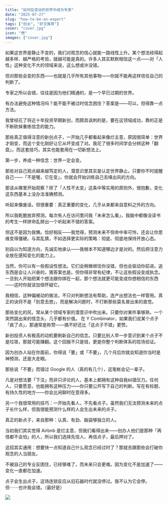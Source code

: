 ```yaml
---
title: "如何在变动的世界中成为专家"
date: "2025-07-27"
slug: "how-to-be-an-expert"
tags: ["创业", "好文推荐"]
cover: "cover.jpg"
icon: "😎"
images: ["cover.jpg"]
---
```

如果这世界是静止不变的，我们对观念的信心就能一路线性上升。某个想法经得起越多样、越严格的考验，就越可能是真的。许多人其实默默相信这一点——对「人性」这种变化不大的领域来说，这么想或许没错。



但对那些会变的东西——也就是几乎所有其他事物——你就不能再这样信任自己的判断了。



专家之所以会错，往往是因为他们精通的，是一个早已过期的世界。



有办法避免这种情况吗？能不能不被过时信念困住？答案是——可以，但得靠一点方法。



我曾经花了将近十年投资早期新创，而颇具讽刺的是，要在这领域成功，靠的正是不断砍掉重练信念的能力。



那些真正值得注意的新创点子，一开始几乎都看起来像烂主意，原因很简单：世界才刚变，而这个变化刚好让它从坏变成了对。我花了很多时间学会分辨这种「翻盘」，而这套技巧，其实也能套用在一切新想法上。



第一步，养成一种信念：世界一定会变。



那些对自己观点越来越笃定的人，潜意识里其实是认定世界静止。只要你不时提醒自己——「不是喔，它在变」，你就会开始训练自己去嗅出风的方向。



那该从哪里开始观察？除了「人性不太变」这条中等实用的原则外，很抱歉，变化这东西基本上没办法准确预测。



听起来像废话，但很重要：真正重要的变化，几乎从来都来自意料之外的方向。



所以我乾脆放弃预测。每次有人在访问里问我「未来怎么看」，我脑中都像没读书的考生一样拼命乱掰出一个听起来不错的答案。



但这不是因为我懒。恰好相反——我觉得，预测未来不但命中率可怜，还会让你思维变得僵硬。与其乱猜，不如选择更实际的策略：彻底、彻底地保持开放心态。



别自以为知道方向，先诚实地承认——我根本不知道哪边才是对的。然后把注意力全放在感知变化的能力上。



当然，你可以有一些假设性想法。它们会稍微绑住你没错，但也会驱动你前进。追东西是会让人兴奋的，猜答案也是。但你得非常有纪律，不让这些假设变成执念。
一旦别人开始把某个想法跟你绑在一起，那个想法就更可能变成你想相信的东西——这时你就该加倍怀疑它。



我相信，这种偏被动的做法，不只对判断想法有帮助，连产出想法也一样管用。真正的诀窍不是「刻意去想」，而是解决问题时，不打断那些莫名冒出来的直觉。



那些变化的风，常从某个领域专家的潜意识中吹出来。只要你对某件事够熟，一个突然跳出来的怪念头，几乎都有价值。
在 Y Combinator，如果我们说某个点子「疯了点」，那通常是称赞——搞不好还比「这点子不错」更赞。



新创投资人有极高的动机要刷新自己的信念。只要比别人早一步意识到某个点子不是垃圾，那就可能赚翻。这个回报不只是钱，更是你整个判断体系的现场验证。



因为创办人站在你面前，你得说「要」或「不要」，几个月后你就会知道你当时是神预测，还是大走眼。



那些说「不要」而错过 Google 的人（真的有几个），这笔帐会记一辈子。



凡是对想法要「下注」而非只评论的人，基本上都拥有这种自我纠错压力。任何人，只要愿意，也能拥有这种压力——你只要公开写下自己的判断。写在有标题、有持久性的地方——你会比闲聊时在意得多。



另一个我很常用的技巧：一开始先看人，不先看点子。虽然我们无法预测未来的点子长什么样，但我很能预测什么样的人会生出未来的点子。



真正的新点子，来自那种：认真、有劲、脑袋够独立的人。



当初我们其实觉得 Airbnb 是烂主意，但我们看得出来——创办人他们是那种「再怪都不会怕」的人，所以我们选择先信人、再信点子，最后押对了。



这招其实通用：想要快一点知道自己什么观念已经过时了？那就去跟那些会打破你观念的人当朋友。



不被自己的专业反困住，已经够难了，而未来只会更难。因为变化不是加速了——变化一直都在加速。



点子会生出点子，这场连锁反应从旧石器时代就没停过。我不认为它会停。
但⋯⋯也许我会错。（最好是）




![](https://prod-files-secure.s3.us-west-2.amazonaws.com/112d0858-5090-4d34-a606-b75eb8d65fd2/46476355-9cf3-4e99-9b7a-3531bc426380/1000202064.png?X-Amz-Algorithm=AWS4-HMAC-SHA256&X-Amz-Content-Sha256=UNSIGNED-PAYLOAD&X-Amz-Credential=ASIAZI2LB466R3MLGCW6%2F20251016%2Fus-west-2%2Fs3%2Faws4_request&X-Amz-Date=20251016T094718Z&X-Amz-Expires=3600&X-Amz-Security-Token=IQoJb3JpZ2luX2VjEOH%2F%2F%2F%2F%2F%2F%2F%2F%2F%2FwEaCXVzLXdlc3QtMiJHMEUCIQCSpHoRZqHzfaEQGDjYekhX4Q5uCSeqZeSiTrusUr1YwAIgbVzrwSpKOiVsG2prHbS2WnHCu8PDdn809geyaOH8%2Bc8qiAQIiv%2F%2F%2F%2F%2F%2F%2F%2F%2F%2FARAAGgw2Mzc0MjMxODM4MDUiDNDAzacIotVQAm9GBSrcAwAU1Uxd1EBxbDuLHDBq%2BPvWrrR6Ftw6MEK%2BBfmKM2HfDTDj%2B2wcGBkBai53MtjDudenJWNniKlZi3Rrjx%2BSQjTCYpFQRXQN3du5iZTEOUvGNpkPrxqrv0ZVZhC9lBjemav765U3NZ%2B9sePuC9ap%2F09OuA5pFqaxfa%2BpDynWz5Ad6wtmcYpIDCx3Q5PMK49CLRE43BPiowD1%2FPrJgRGZaxCi6Hch0BR%2B%2Fz0jx16n1FY%2FtxEjM0DHqxwLBkn0k8vT5%2FZ6jtPhLJ01eQ%2BGwXGlIGyLBIlliIKCY1Uaf5YIcgOS30oGO3NiKfiJE9X5HFTBaToE%2BWL%2FB7MI%2BnAF93h7k4KAu9Xn1UxRqgGvc8DsJMgI55acMELHT9xIpbBeS9FEIcW1idsctpmLAjYJOy1u3Y5VexFEWHkHjsmfVT6B6AKROmme56Ls78tUksJKvJuLO72E6MgSVFtYMlm%2FejsMzOAHOL7I41M9N3F2NI6Kn02ShurWP%2FffYqReADDS59%2B%2Fq%2BUXeW9nMPnsClklxQk4%2Bhd%2FPm1G1foL1pR1S5uBwZXiC9QLwkTo4seLAL1i5JhHCsEZeNJJkXxb8yVGMruFnsUfn5jq1pr23OXoJmFqXkEXVd9uGHSdXPYIbLzRMJjawscGOqUBF4hpyAe%2Bn%2BMtzT%2Br5CqgG06kKLXHtbD9UO2nKRD93Ran6L93OnIUn%2FtPSLTwFHcPS%2Bz9vsyAw75%2BMrcHs0ieGDCMwu%2BPNEoNtXk4SWAv357CJNRsVjnd7ifBoT1yfiwE2CHnI9kn7dksN4LrWBkxL0G%2BjxWuUX3nJec3aXczkesV0MlvxqewpRkKXAliLoHhUwjZr1tixU4hattMqWE3lydk82SH&X-Amz-Signature=55caa9f88dcf027336afec5d086065a6aa64a2539590604071bf034041af3f5c&X-Amz-SignedHeaders=host&x-amz-checksum-mode=ENABLED&x-id=GetObject)

